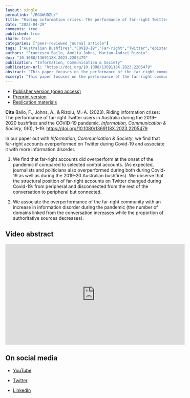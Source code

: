 ```yaml
---
layout: single
permalink: "/BGUWUDZL/"
title: "Riding information crises: The performance of far-right Twitter users in Australia during the 2019–2020 bushfires and the COVID-19 pandemic"
date: "2023-04-29"
comments: true
published: true
share: true
categories: ["peer-reviewed journal article"]
tags: ["Australian Bushfires","COVID-19","Far-right","Twitter","epistemic crisis","information crisis"]
authors: "Francesco Bailo, Amelia Johns, Marian-Andrei Rizoiu"
doi: "10.1080/1369118X.2023.2205479"
publication: "Information, Communication & Society"
publication-url: "https://doi.org/10.1080/1369118X.2023.2205479"
abstract: "This paper focuses on the performance of the far-right community in the Australian Twittersphere during two information crises: the 2019–2020 Australian bushfires and the early months of the 2020 COVID-19 pandemic. Using a mixed method approach to analysing the performance of far-right accounts active in both crises and using an information disorder index to estimate the quality of information being shared on Twitter during the two events, we found that far-right accounts moved from the periphery of these disaster-driven conversations during the Australian bushfires to assume a more central location during the COVID-19 pandemic. We argue that an increase in information disorder and overperformance of far-right accounts during COVID-19 is suggestive of an association between the two, which warrants further investigation."
excerpt: "This paper focuses on the performance of the far-right community in the Australian Twittersphere during two information crises: the 2019–2020 Australian bushfires and the early months of the 2020 COVID-19 pandemic."
---
```


* [Publisher version (open access)](https://doi.org/10.1080/1369118X.2023.2205479) 
* [Preprint version](https://ssrn.com/abstract=4424096) 
* [Replication materials](https://doi.org/10.7910/DVN/QN1LUZ)

**Cite** Bailo, F., Johns, A., & Rizoiu, M.-A. (2023). Riding information crises: The performance of far-right Twitter users in Australia during the 2019–2020 bushfires and the COVID-19 pandemic. *Information, Communication & Society*, 0(0), 1–19. https://doi.org/10.1080/1369118X.2023.2205479


In our paper out with *Information, Communication & Society*, we find that far-right accounts overperformed on Twitter during Covid-19 and associate it with more information disorder.

1. We find that far-right accounts did overperform at the onset of the pandemic if compared to selected control accounts. (As expected, journalists and politicians also overperformed during both during Covid-19 as well as during the 2019-20 Australian bushfires). We observe that the structural position of far-right accounts on Twitter changed during Covid-19: from peripheral and disconnected from the rest of the conversation to peripheral but connected.

2. We associate the overperformance of the far-right community with an increase in information disorder during the pandemic (the number of domains linked from the conversation increases while the proportion of authoritative sources decreases).

## Video abstract

<iframe width="560" height="315"
src="https://www.youtube.com/embed/XxOh8UOKgmQ" title="YouTube video
player" frameborder="0" allow="accelerometer; autoplay;
clipboard-write; encrypted-media; gyroscope; picture-in-picture;
web-share" allowfullscreen></iframe>

## On social media 

* [YouTube](/2023/05/08/youtube-riding-informaton-crisis/)

* [Twitter](/2023/05/01/twitter-riding-informaton-crisis/)

* [LinkedIn](/2023/05/01/linkedin-riding-informaton-crisis/)
